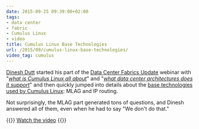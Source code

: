 ```yaml
---
date: 2015-09-25 09:39:00+02:00
tags:
- data center
- fabric
- Cumulus Linux
- video
title: Cumulus Linux Base Technologies
url: /2015/09/cumulus-linux-base-technologies/
video_tag: cumulus
---
```

[Dinesh Dutt](https://www.linkedin.com/in/ddutt) started his part of the [Data Center Fabrics Update](http://www.ipspace.net/Data_Center_Fabrics) webinar with "[*what is Cumulus Linux all about*](/2015/08/video-what-is-cumulus-linux-all-about/)" and "[*what data center architectures does it support*](/2015/08/cumulus-linux-data-center-architectures/)" and then quickly jumped into details about the [base technologies used by Cumulus Linux](https://my.ipspace.net/bin/get/DCFabric/M82%20-%20Cumulus%20Linux%20Base%20Technologies.mp4): MLAG and IP routing.

Not surprisingly, the MLAG part generated tons of questions, and Dinesh answered all of them, even when he had to say "We don't do that."

{{<jump>}}
[Watch the video](https://my.ipspace.net/bin/get/DCFabric/M82%20-%20Cumulus%20Linux%20Base%20Technologies.mp4)
{{</jump>}}

